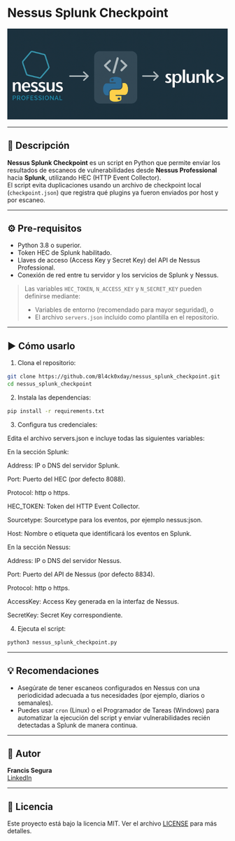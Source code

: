 # Nessus Splunk Checkpoint

![Nessus + Splunk](images/nessussplunk.png)

---

## 📌 Descripción

**Nessus Splunk Checkpoint** es un script en Python que permite enviar los resultados de escaneos de vulnerabilidades desde **Nessus Professional** hacia **Splunk**, utilizando HEC (HTTP Event Collector).  
El script evita duplicaciones usando un archivo de checkpoint local (`checkpoint.json`) que registra qué plugins ya fueron enviados por host y por escaneo.

---

## ⚙️ Pre-requisitos

- Python 3.8 o superior.
- Token HEC de Splunk habilitado.
- Llaves de acceso (Access Key y Secret Key) del API de Nessus Professional.
- Conexión de red entre tu servidor y los servicios de Splunk y Nessus.

> Las variables `HEC_TOKEN`, `N_ACCESS_KEY` y `N_SECRET_KEY` pueden definirse mediante:
> - Variables de entorno (recomendado para mayor seguridad), o  
> - El archivo `servers.json` incluido como plantilla en el repositorio.

---

## ▶️ Cómo usarlo

1. Clona el repositorio:
```bash
git clone https://github.com/Bl4ck0xday/nessus_splunk_checkpoint.git
cd nessus_splunk_checkpoint
```

2. Instala las dependencias:
```bash
pip install -r requirements.txt
```

3. Configura tus credenciales:

Edita el archivo servers.json e incluye todas las siguientes variables:

En la sección Splunk:

Address: IP o DNS del servidor Splunk.

Port: Puerto del HEC (por defecto 8088).

Protocol: http o https.

HEC_TOKEN: Token del HTTP Event Collector.

Sourcetype: Sourcetype para los eventos, por ejemplo nessus:json.

Host: Nombre o etiqueta que identificará los eventos en Splunk.

En la sección Nessus:

Address: IP o DNS del servidor Nessus.

Port: Puerto del API de Nessus (por defecto 8834).

Protocol: http o https.

AccessKey: Access Key generada en la interfaz de Nessus.

SecretKey: Secret Key correspondiente.


4. Ejecuta el script:
```bash
python3 nessus_splunk_checkpoint.py
```

---

## 💡 Recomendaciones

- Asegúrate de tener escaneos configurados en Nessus con una periodicidad adecuada a tus necesidades (por ejemplo, diarios o semanales).
- Puedes usar `cron` (Linux) o el Programador de Tareas (Windows) para automatizar la ejecución del script y enviar vulnerabilidades recién detectadas a Splunk de manera continua.

---

## 👤 Autor

**Francis Segura**  
[LinkedIn](https://www.linkedin.com/in/francis-segura-22a0191a8/)

---

## 📄 Licencia

Este proyecto está bajo la licencia MIT. Ver el archivo [LICENSE](LICENSE) para más detalles.